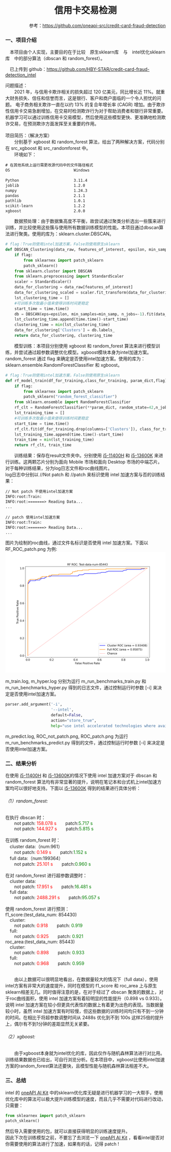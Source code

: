 <center><h1>信用卡交易检测</h1></center>
<p align="right">参考：<a href="https://github.com/oneapi-src/credit-card-fraud-detection">https://github.com/oneapi-src/credit-card-fraud-detection</a></p>
<h3>一、项目介绍</h3>
<p>&emsp;本项目由个人实现，主要目的在于比较&emsp;原生sklearn库&emsp;与&emsp;intel优化sklearn库&emsp;中的部分算法（dbscan 和 random_forest）。</p>
<p>&emsp;已上传到 github：<a href="https://github.com/HBY-STAR/credit-card-fraud-detection_intel">https://github.com/HBY-STAR/credit-card-fraud-detection_intel</a></p>
问题描述：<br>
&emsp;&emsp;2021 年，与信用卡欺诈相关的损失超过 120 亿美元，同比增长近 11%。就重大财务损失、信任和信誉而言，这是银行、客户和商户面临的一个令人担忧的问题。
电子商务相关欺诈一直在以约 13% 的复合年增长率 (CAGR) 增加。由于欺诈性信用卡交易急剧增加，在交易时检测欺诈行为对于帮助消费者和银行非常重要。机器学习可以通过训练信用卡交易模型，然后使用这些模型更快、更准确地检测欺诈交易，在预测欺诈方面发挥至关重要的作用。<br><br>
项目简历：（解决方案）<br>
&emsp;&emsp;分别基于 xgboost 和 random_forest 算法，给出了两种解决方案，代码分别在 src_xgboost 和 src_randomforest 中。<br>
&emsp;&emsp;环境如下：

```shell
# 在其他系统上运行需更改源代码中的文件路径格式
OS                            Windows

Python                        3.11.4
joblib                        1.2.0
numpy                         1.24.3
pandas                        2.1.1
pathlib                       1.0.1
scikit-learn                  1.2.2
xgboost                       2.0.0
```
&emsp;&emsp;数据预处理：由于数据集高度不平衡，故尝试通过聚类分析选出一些簇来进行训练，并比较使用这些簇与使用所有数据训练模型的性能。本项目通过dbscan算法进行聚类。使用的库为：sklearn.cluster.DBSCAN。

```python
# flag：True则使用intel加速方案，False则使用原生sklearn
def DBSCAN_Clustering(data_raw, features_of_interest, epsilon, min_samp, flag):
    if flag:
        from sklearnex import patch_sklearn
        patch_sklearn()
    from sklearn.cluster import DBSCAN
    from sklearn.preprocessing import StandardScaler
    scaler = StandardScaler()
    data_for_clustering = data_raw[features_of_interest]
    data_for_clustering_scaled = scaler.fit_transform(data_for_clustering)
    lst_clustering_time = []
    #可训练多次取最小值来使得训练时间更稳定
    start_time = time.time()
    db = DBSCAN(eps=epsilon, min_samples=min_samp, n_jobs=-1).fit(data_for_clustering_scaled)
    lst_clustering_time.append(time.time()-start_time)
    clustering_time = min(lst_clustering_time)
    data_for_clustering['Clusters'] = db.labels_
    return data_for_clustering, clustering_time
```
&emsp;&emsp;模型训练：本项目分别使用 xgboost 和 random_forest 算法来进行模型训练，并尝试通过超参数调整优化模型。xgboost模块本身为intel加速方案。random_forest 通过 flag 来确定是否使用intel加速方案。使用的库为：sklearn.ensemble.RandomForestClassifier 和 xgboost。

```python
# flag：True则使用intel加速方案，False则使用原生sklearn
def rf_model_train(df_for_training,class_for_training, param_dict,flag):
    if flag:
        from sklearnex import patch_sklearn
        patch_sklearn("random_forest_classifier")
    from sklearn.ensemble import RandomForestClassifier
    rf_clt = RandomForestClassifier(**param_dict, random_state=42,n_jobs=-1)
    lst_training_time = []
    #可训练多次取最小值来使得训练时间更稳定
    start_time = time.time()
    rf_clt.fit(df_for_training.drop(columns=['Clusters']), class_for_training)
    lst_training_time.append(time.time()-start_time)
    train_time = min(lst_training_time)
    return rf_clt, train_time
```
&emsp;&emsp;训练结果：保存在result文件夹中。分别使用 <a href="https://ark.intel.com/content/www/cn/zh/ark/products/213805/intel-core-i511400h-processor-12m-cache-up-to-4-50-ghz.html">i5-11400H</a> 和 <a href="https://ark.intel.com/content/www/cn/zh/ark/products/230493/intel-core-i513600k-processor-24m-cache-up-to-5-10-ghz.html">i5-13600K</a> 来进行训练。这两颗芯片分别为面向 Mobile 市场和面向 Desktop 市场的中端芯片。对于每种训练结果，分为log日志文件和roc曲线图片。<br>
log日志中分别以 //Not patch 和 //patch 来标识使用 intel 加速方案与否的训练结果：

```log
// Not patch 不使用intel加速方案
INFO:root:Train:
INFO:root:=======> Reading Data...
...

// patch 使用intel加速方案
INFO:root:Train:
INFO:root:=======> Reading Data...
...
```
图片为绘制的roc曲线，通过文件名标识是否使用 intel 加速方案。下面以 RF_ROC_patch.png 为例:
<img src="result\Result_i5-11400H\random_forest\RF_ROC_patch.png">

m_train.log, m_hyper.log 分别为运行 m_run_benchmarks_train.py 和 m_run_benchmarks_hyper.py 得到的日志文件，通过控制运行时参数 [-i] 来决定是否使用intel加速方案。

```python
parser.add_argument('-i',
                    '--intel',
                    default=False,
                    action="store_true",
                    help="use intel accelerated technologies where available")
```
m_predict.log, ROC_not_patch.png, ROC_patch.png 为运行m_run_benchmarks_predict.py 得到的文件，通过控制运行时参数 [-i] 来决定是否使用intel加速方案。<br>

<h3>二、结果分析</h3>
在使用 <a href="https://ark.intel.com/content/www/cn/zh/ark/products/213805/intel-core-i511400h-processor-12m-cache-up-to-4-50-ghz.html">i5-11400H</a> 和 <a href="https://ark.intel.com/content/www/cn/zh/ark/products/230493/intel-core-i513600k-processor-24m-cache-up-to-5-10-ghz.html">i5-13600K</a>的情况下使用 intel 加速方案对于 dbscan 和 random_forest 算法均有非常显著的提升，说明在笔记本和台式机上intel加速方案均可以很好地支持。下面以 <a href="https://ark.intel.com/content/www/cn/zh/ark/products/230493/intel-core-i513600k-processor-24m-cache-up-to-5-10-ghz.html">i5-13600K</a> 得到的结果进行具体分析：
<h6>（1）random_forest:</h6>
在执行 dbscan 时：<br> 
&emsp;&emsp;not patch: <font color=red>158.078 s</font>&emsp;&emsp;patch:<font color=green>5.717 s</font><br>
&emsp;&emsp;not patch: <font color=red>144.927 s</font>&emsp;&emsp;patch:<font color=green>5.815 s</font><br><br>
在训练 random_forest 时：<br> 
&emsp;cluster data:（num:961）<br>
&emsp;&emsp;not patch: <font color=red>0.149 s</font>&emsp;&emsp;patch:<font color=green>1.152 s</font><br>
&emsp;full data:（num:199364）<br>
&emsp;&emsp;not patch: <font color=red>25.101 s</font>&emsp;&emsp;patch:<font color=green>0.960 s</font><br><br>
在对 random_forest 进行超参数调整时：<br> 
&emsp;cluster data:<br>
&emsp;&emsp;not patch: <font color=red>17.951 s</font>&emsp;&emsp;patch:<font color=green>16.481 s</font><br>
&emsp;full data:<br>
&emsp;&emsp;not patch: <font color=red>2488.291 s</font>&emsp;&emsp;patch:<font color=green>95.057 s</font><br><br>
使用 random_forest 进行预测：<br> 
f1_score:(test_data_num: 854430)<br>
&emsp;cluster:<br>
&emsp;&emsp;not patch: <font color=red>0.918</font>&emsp;&emsp;patch:<font color=green> 0.919</font><br>
&emsp;full:<br>
&emsp;&emsp;not patch: <font color=red>0.925</font>&emsp;&emsp;patch:<font color=green> 0.921</font><br>
roc_area:(test_data_num: 85443)<br>
&emsp;cluster:<br>
&emsp;&emsp;not patch: <font color=red>0.898</font>&emsp;&emsp;patch: <font color=green>0.933</font><br>
&emsp;full:<br>
&emsp;&emsp;not patch: <font color=red>0.968</font>&emsp;&emsp;patch: <font color=green>0.959</font><br><br>

&emsp;&emsp;由以上数据可以很明显地看出，在数据量较大的情况下（full data），使用intel方案有非常大的速度提升，同时在模型的 f1_score 和 roc_area 上与原生sklearn相差无几。同时值得注意的是，在对于经过了 dbscan 聚类的数据上，对于roc曲线面积，使用 intel 加速方案有着较明显的性能提升（0.898 vs 0.933）。说明 intel 加速方案在较小但更具代表性的数据上有着更为出色的表现。当数据量较小时，虽然 intel 加速方案有时较慢，但这些数据的训练时间均只有不到一分钟的时间。在相比于将超参数调整时间从 2488s 优化到不到 100s 这样25倍的提升上，偶尔有不到1分钟的差距显然无关紧要。

<h6>（2）xgboost:</h6>
&emsp;&emsp;由于xgboost本身就为intel优化的库，因此仅作与随机森林算法进行对比用。训练结果数据也已给出，可自行浏览分析。在本项目中，xgboost比使用intel加速方案的random_forest算法还要快，且模型性能与随机森林算法相差不大。

<h3>三、总结</h3>
intel 的 <a href="https://www.intel.com/content/www/us/en/developer/tools/oneapi/ai-analytics-toolkit.html#gs.0w4s9y">oneAPI AI Kit</a> 中的sklearn优化库无疑是进行机器学习的一大帮手，使用优化库中的算法可以极大提升训练模型的速度，而且几乎不需要对代码进行改动，只需要：

```python
from sklearnex import patch_sklearn
patch_sklearn()
```
然后导入需要使用的包，就可以直接获得明显的训练速度提升。<br>
因此下次在训练模型之前，不要忘了去浏览一下 <a href="https://www.intel.com/content/www/us/en/developer/tools/oneapi/ai-analytics-toolkit.html#gs.0w4s9y">oneAPI AI Kit</a> ，看看intel是否对你需要使用的算法进行了加速，如果有的话，记得 patch !

